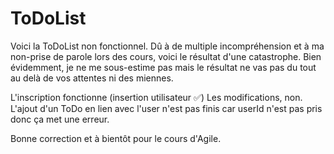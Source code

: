 # ToDoList
Voici la ToDoList non fonctionnel.
Dû à de multiple incompréhension et à ma non-prise de parole lors des cours, voici le résultat d'une catastrophe.
Bien évidemment, je ne me sous-estime pas mais le résultat ne vas pas du tout au delà de vos attentes ni des miennes.

L'inscription fonctionne (insertion utilisateur ✅)
Les modifications, non.
L'ajout d'un ToDo en lien avec l'user n'est pas finis car userId n'est pas pris donc ça met une erreur.

Bonne correction et à bientôt pour le cours d'Agile.
